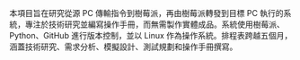 本項目旨在研究從源 PC 傳輸指令到樹莓派，再由樹莓派轉發到目標 PC 執行的系統，專注於技術研究並編寫操作手冊，而無需製作實體成品。系統使用樹莓派、Python、GitHub 進行版本控制，並以 Linux 作為操作系統。排程表跨越五個月，涵蓋技術研究、需求分析、模擬設計、測試規劃和操作手冊撰寫。
